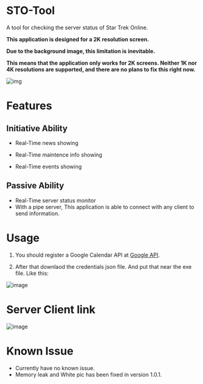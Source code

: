 # STO-Tool

A tool for checking the server status of Star Trek Online.

**This application is designed for a 2K resolution screen.**

**Due to the background image, this limitation is inevitable.**

**This means that the application only works for 2K screens. Neither 1K nor 4K resolutions are supported, and there are no plans to fix this right now.**

![img](https://github.com/XKaguya/STOTool/assets/96401952/02eaa90d-a557-43be-a7fd-434c24c395a6)

# Features
## Initiative Ability
* Real-Time news showing
  
* Real-Time maintence info showing

* Real-Time events showing

## Passive Ability
* Real-Time server status monitor
* With a pipe server, This application is able to connect with any client to send information.

# Usage
1. You should register a Google Calendar API at [Google API](https://console.cloud.google.com/apis/credentials).

2. After that downlaod the credentials json file. And put that near the exe file. Like this:

![image](https://github.com/XKaguya/StarTrekOnline-ServerStatus/assets/96401952/76ec698e-f3ed-4305-adc7-6c9782616e3c)

# Server Client link
![image](https://github.com/XKaguya/STOTool/assets/96401952/a71fbe08-9f74-43c2-90ed-d594a9ec91f6)

# Known Issue
* Currently have no known issue.
* Memory leak and White pic has been fixed in version 1.0.1.



